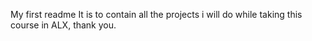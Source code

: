 My first readme
It is to contain all the projects i will do while taking this course in ALX, thank you.
